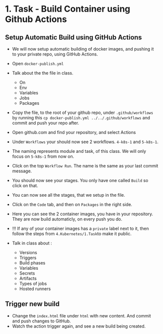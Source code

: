 # 1. Task - Build Container using Github Actions

## Setup Automatic Build using GitHub Actions

- We will now setup automatic building of docker images, and pushing it to your private repo, using GitHub Actions.

- Open `docker-publish.yml`
- Talk about the the file in class.
    - On
    - Env
    - Variables
    - Jobs
    - Packages

- Copy the file, to the root of your github repo, under `.github/workflows` by running this `cp docker-publish.yml ../../.github/workflows` and commit and push your repo after.

- Open github.com and find your repository, and select Actions
- Under `Workflows` your should now see 2 workflows. `4-k8s-1` and `5-k8s-1`.
- The naming represents module and task, of this class. We will only focus on `5-k8s-1` from now on.
- Click on the top `Workflow Run`. The name is the same as your last commit message.
- You should now see your stages. You only have one called `Build` so click on that.
- You can now see all the stages, that we setup in the file. 
- Click on the `Code` tab, and then on `Packages` in the right side.
- Here you can see the 2 container images, you have in your repository. They are now build automaticly, on every push you do.
- !!! If any of your container images has a `private` label next to it, then follow the steps from `4.Kubernetes/1.Task`to make it public.

- Talk in class about :
    - Versions
    - Triggers
    - Build phases
    - Variables
    - Secrets
    - Artifacts
    - Types of jobs
    - Hosted runners

## Trigger new build

- Change the `index.html` file under `html` with new content. And commit and push changes to GitHub.
- Watch the action trigger again, and see a new build being created. 

